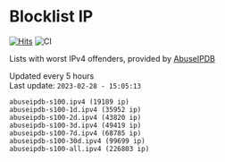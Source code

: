 # Blocklist IP

[![Hits](https://hits.seeyoufarm.com/api/count/incr/badge.svg?url=https%3A%2F%2Fgithub.com%2Fborestad%2Fblocklist-ip%2F&count_bg=%2379C83D&title_bg=%23555555&icon=&icon_color=%23E7E7E7&title=hits&edge_flat=false)](https://hits.seeyoufarm.com)  ![CI](https://img.shields.io/github/workflow/status/borestad/blocklist-ip/CI?style=flat-square)

Lists with worst IPv4 offenders, provided by [AbuseIPDB](https://www.abuseipdb.com/)

<!-- FOOTER-PLACEHOLDER -->
Updated every 5 hours<br>
Last update: `2023-02-28 - 15:05:13`
```
abuseipdb-s100.ipv4 (19189 ip)
abuseipdb-s100-1d.ipv4 (35952 ip)
abuseipdb-s100-2d.ipv4 (43820 ip)
abuseipdb-s100-3d.ipv4 (49419 ip)
abuseipdb-s100-7d.ipv4 (68785 ip)
abuseipdb-s100-30d.ipv4 (99699 ip)
abuseipdb-s100-all.ipv4 (226803 ip)
```
